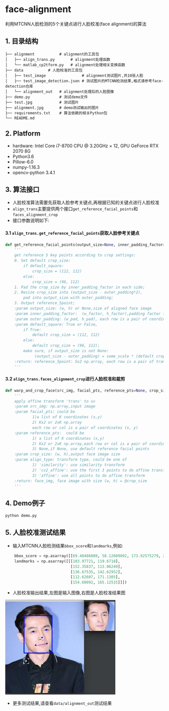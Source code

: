 # face-alignment
利用MTCNN人脸检测的5个关键点进行人脸校准(face alignment)的算法

## 1. 目录结构

```
├── alignment           # alignment的工具包
│   ├── align_trans.py       # alignment处理函数
│   └── matlab_cp2tform.py   # alignment处理相关变换函数
├── data           # 人脸校准的工具包
│   ├── test_image                # alignment测试图片,共10张人脸
│   ├── test_image_detection.json # 测试图片的MTCNN检测结果,格式请参考face-detection仓库
│   └── alignment_out   # alignment处理后的人脸图像
├── demo.py             # 测试demo文件
├── test.jpg            # 测试图片
├── alignment.jpg       # demo测试输出的图片
├── requirements.txt    # 算法依赖的相关Python包
└── README.md
```

## 2. Platform
- hardware: Intel Core i7-8700 CPU @ 3.20GHz × 12, GPU GeForce RTX 2070 8G
- Python3.6
- Pillow-6.0
- numpy-1.16.3
- opencv-python 3.4.1


## 3. 算法接口
- 人脸校准算法需要先获取人脸参考关键点,再根据已知的关键点进行人脸校准
- `align_trans`主要提供两个接口`get_reference_facial_points`和`faces_alignment_crop`
- 接口参数说明如下:

#### 3.1 `align_trans.get_reference_facial_points`获取人脸参考关键点

```python
def get_reference_facial_points(output_size=None, inner_padding_factor=0.0, outer_padding=(0, 0), default_square=False):
    '''
    get reference 5 key points according to crop settings:
    0. Set default crop_size:
        if default_square:
            crop_size = (112, 112)
        else:
            crop_size = (96, 112)
    1. Pad the crop_size by inner_padding_factor in each side;
    2. Resize crop_size into (output_size - outer_padding*2),
        pad into output_size with outer_padding;
    3. Output reference_5point;
    :param output_size: (w, h) or None,size of aligned face image
    :param inner_padding_factor:  (w_factor, h_factor),padding factor for inner (w, h)
    :param outer_padding: (w_pad, h_pad), each row is a pair of coordinates (x, y)
    :param default_square: True or False,
        if True:
            default crop_size = (112, 112)
        else:
            default crop_size = (96, 112);
        make sure, if output_size is not None:
             (output_size - outer_padding) = some_scale * (default crop_size * (1.0 + inner_padding_factor))
    :return: reference_5point: 5x2 np.array, each row is a pair of transformed coordinates (x, y)
    '''
```

#### 3.2 `align_trans.faces_alignment_crop`进行人脸校准和裁剪

```python
def warp_and_crop_face(src_img, facial_pts, reference_pts=None, crop_size=(96, 112), align_type='smilarity'):
    '''
    apply affine transform 'trans' to uv
    :param src_img: np.array,input image
    :param facial_pts: could be
            1)a list of K coordinates (x,y)
            2) Kx2 or 2xK np.array
            each row or col is a pair of coordinates (x, y)
    :param reference_pts:  could be
            1) a list of K coordinates (x,y)
            2) Kx2 or 2xK np.array,each row or col is a pair of coordinates (x, y)
            3) None,if None, use default reference facial points
    :param crop_size: (w, h),output face image size
    :param align_type: transform type, could be one of
            1) 'similarity': use similarity transform
            2) 'cv2_affine': use the first 3 points to do affine transform,by calling cv2.getAffineTransform()
            3) 'affine': use all points to do affine transform
    :return: face_img, face image with size (w, h) = @crop_size
    '''
```

## 4. Demo例子

```bash
python demo.py 
```

## 5. 人脸校准测试结果

- 输入MTCNN人脸检测结果`bbox_score`和`landmarks`,例如:

```python 
    bbox_score = np.asarray([[69.48486808, 58.12609892, 173.92575279, 201.95947894, 0.99979943]])
    landmarks = np.asarray([[[103.97721, 119.6718],
                             [152.35837, 113.06249],
                             [136.67535, 142.62952],
                             [112.62607, 171.1305],
                             [154.60092, 165.12515]]])

```

- 人脸校准输出结果,左图是输入图像,右图是人脸校准结果图

<img src="./alignment.jpg" width=350 height=300 />

- 更多测试结果,请查看`data/alignment_out`测试结果
